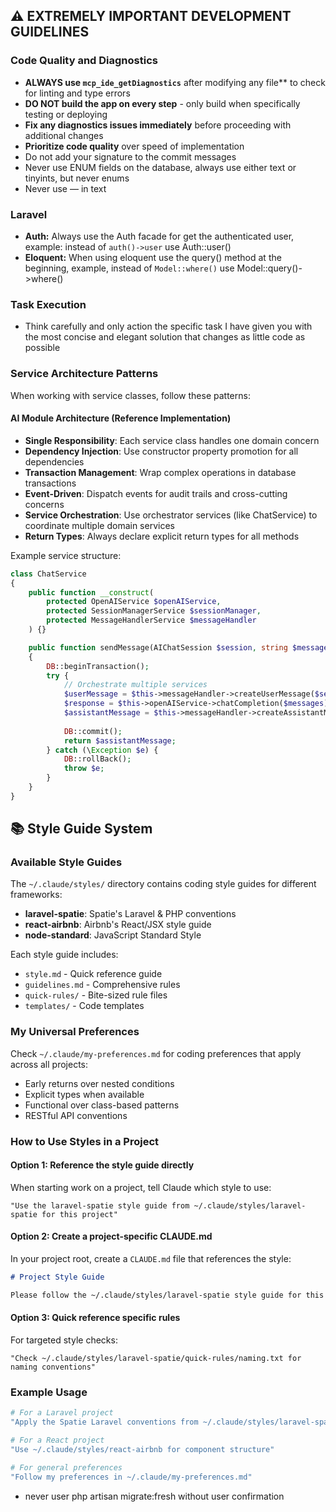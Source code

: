 ## ⚠️ EXTREMELY IMPORTANT DEVELOPMENT GUIDELINES

### **Code Quality and Diagnostics**

- **ALWAYS use `mcp_ide_getDiagnostics`** after modifying any file\*\* to check for linting and type errors
- **DO NOT build the app on every step** - only build when specifically testing or deploying
- **Fix any diagnostics issues immediately** before proceeding with additional changes
- **Prioritize code quality** over speed of implementation
- Do not add your signature to the commit messages
- Never use ENUM fields on the database, always use either text or tinyints, but never enums
- Never use — in text 

### Laravel

- **Auth:** Always use the Auth facade for get the authenticated user, example: instead of `auth()->user` use Auth::user()
- **Eloquent:** When using eloquent use the query() method at the beginning, example, instead of `Model::where()` use Model::query()->where()

### **Task Execution**

- Think carefully and only action the specific task I have given you with the most concise and elegant solution that changes as little code as possible

### **Service Architecture Patterns**

When working with service classes, follow these patterns:

#### AI Module Architecture (Reference Implementation)
- **Single Responsibility**: Each service class handles one domain concern
- **Dependency Injection**: Use constructor property promotion for all dependencies
- **Transaction Management**: Wrap complex operations in database transactions
- **Event-Driven**: Dispatch events for audit trails and cross-cutting concerns
- **Service Orchestration**: Use orchestrator services (like ChatService) to coordinate multiple domain services
- **Return Types**: Always declare explicit return types for all methods

Example service structure:
```php
class ChatService
{
    public function __construct(
        protected OpenAIService $openAIService,
        protected SessionManagerService $sessionManager,
        protected MessageHandlerService $messageHandler
    ) {}

    public function sendMessage(AIChatSession $session, string $message): AIChatMessage
    {
        DB::beginTransaction();
        try {
            // Orchestrate multiple services
            $userMessage = $this->messageHandler->createUserMessage($session, $message);
            $response = $this->openAIService->chatCompletion($messages);
            $assistantMessage = $this->messageHandler->createAssistantMessage($session, $response);
            
            DB::commit();
            return $assistantMessage;
        } catch (\Exception $e) {
            DB::rollBack();
            throw $e;
        }
    }
}
```

## 📚 Style Guide System

### Available Style Guides

The `~/.claude/styles/` directory contains coding style guides for different frameworks:

- **laravel-spatie**: Spatie's Laravel & PHP conventions
- **react-airbnb**: Airbnb's React/JSX style guide
- **node-standard**: JavaScript Standard Style

Each style guide includes:

- `style.md` - Quick reference guide
- `guidelines.md` - Comprehensive rules
- `quick-rules/` - Bite-sized rule files
- `templates/` - Code templates

### My Universal Preferences

Check `~/.claude/my-preferences.md` for coding preferences that apply across all projects:

- Early returns over nested conditions
- Explicit types when available
- Functional over class-based patterns
- RESTful API conventions

### How to Use Styles in a Project

#### Option 1: Reference the style guide directly

When starting work on a project, tell Claude which style to use:

```
"Use the laravel-spatie style guide from ~/.claude/styles/laravel-spatie for this project"
```

#### Option 2: Create a project-specific CLAUDE.md

In your project root, create a `CLAUDE.md` file that references the style:

```markdown
# Project Style Guide

Please follow the ~/.claude/styles/laravel-spatie style guide for this project.
```

#### Option 3: Quick reference specific rules

For targeted style checks:

```
"Check ~/.claude/styles/laravel-spatie/quick-rules/naming.txt for naming conventions"
```

### Example Usage

```bash
# For a Laravel project
"Apply the Spatie Laravel conventions from ~/.claude/styles/laravel-spatie"

# For a React project
"Use ~/.claude/styles/react-airbnb for component structure"

# For general preferences
"Follow my preferences in ~/.claude/my-preferences.md"
```
- never user php artisan migrate:fresh without user confirmation